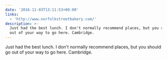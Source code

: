 ```yaml
---
date: '2016-11-03T13:11:53+00:00'
links:
  - 'http://www.norfolkstreetbakery.com/'
description: >-
  Just had the best lunch. I don't normally recommend places, but you should go
  out of your way to go here. Cambridge.
---
```

Just had the best lunch. I don't normally recommend places, but you should go out of your way to go here. Cambridge. 
